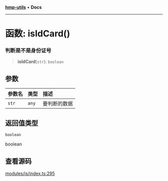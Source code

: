 [**hmp-utils**](../README.md) • **Docs**

***

# 函数: isIdCard()

### 判断是不是身份证号

> **isIdCard**(`str`): `boolean`

## 参数

| 参数名 | 类型 | 描述 |
| :------ | :------ | :------ |
| `str` | `any` | 要判断的数据 |

## 返回值类型

`boolean`

boolean

## 查看源码

[modules/is/index.ts:295](https://github.com/hmp1049127947/hmp-utils/blob/dee7627dd7f5e043cd0494e8f8fdc05ccdb65423/src/modules/is/index.ts#L295)
